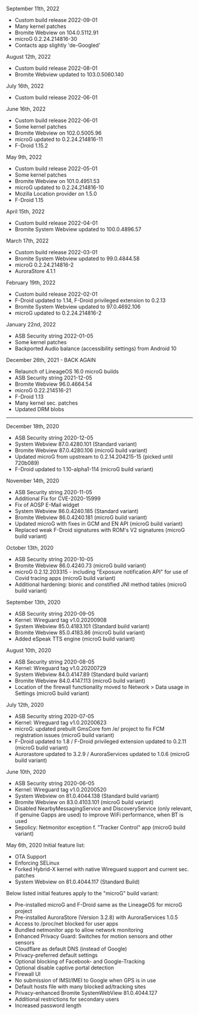 September 11th, 2022

- Custom build release 2022-09-01
- Many kernel patches
- Bromite Webview on 104.0.5112.91
- microG 0.2.24.214816-30
- Contacts app slightly 'de-Googled'


August 12th, 2022

- Custom build release 2022-08-01
- Bromite Webview updated to 103.0.5060.140


July 16th, 2022

- Custom build release 2022-06-01


June 16th, 2022

- Custom build release 2022-06-01
- Some kernel patches
- Bromite Webview on 102.0.5005.96
- microG updated to 0.2.24.214816-11
- F-Droid 1.15.2


May 9th, 2022

- Custom build release 2022-05-01
- Some kernel patches
- Bromite Webview on 101.0.4951.53
- microG updated to 0.2.24.214816-10
- Mozilla Location provider on 1.5.0
- F-Droid 1.15


April 15th, 2022

- Custom build release 2022-04-01
- Bromite System Webview updated to 100.0.4896.57


March 17th, 2022

- Custom build release 2022-03-01
- Bromite System Webview updated to 99.0.4844.58
- microG 0.2.24.214816-2
- AuroraStore 4.1.1


February 19th, 2022

- Custom build release 2022-02-01
- F-Droid updated to 1.14, F-Droid privileged extension to 0.2.13
- Bromite System Webview updated to 97.0.4692.106
- microG updated to 0.2.24.214816-2


January 22nd, 2022

- ASB Security string 2022-01-05
- Some kernel patches
- Backported Audio balance (accessibility settings) from Android 10


December 26th, 2021 - BACK AGAIN

- Relaunch of LineageOS 16.0 microG builds
- ASB Security string 2021-12-05
- Bromite Webview 96.0.4664.54
- microG 0.22.214516-21
- F-Droid 1.13
- Many kernel sec. patches
- Updated DRM blobs


-----------------------------------------------------------------------

December 18th, 2020

- ASB Security string 2020-12-05
- System Webview 87.0.4280.101 (Standard variant)
- Bromite Webview 87.0.4280.106 (microG build variant)
- Updated microG from upstream to 0.2.14.204215-15 (picked until 720b089)
- F-Droid updated to 1.10-alpha1-114 (microG build variant)


November 14th, 2020

- ASB Security string 2020-11-05
- Additional Fix for CVE-2020-15999
- Fix of AOSP E-Mail widget
- System Webview 86.0.4240.185 (Standard variant)
- Bromite Webview 86.0.4240.181 (microG build variant)
- Updated microG with fixes in GCM and EN API (microG build variant)
- Replaced weak F-Droid signatures with ROM's V2 signatures (microG build variant)


October 13th, 2020

- ASB Security string 2020-10-05
- Bromite Webview 86.0.4240.73 (microG build variant)
- microG 0.2.12.203315 - including "Exposure notification API" for use of Covid tracing apps (microG build variant)
- Additional hardening: bionic and constified JNI method tables (microG build variant)


September 13th, 2020

- ASB Security string 2020-09-05
- Kernel: Wireguard tag v1.0.20200908
- System Webview 85.0.4183.101 (Standard build variant)
- Bromite Webview 85.0.4183.86 (microG build variant)
- Added eSpeak TTS engine (microG build variant)


August 10th, 2020

- ASB Security string 2020-08-05
- Kernel: Wireguard tag v1.0.20200729
- System Webview 84.0.4147.89 (Standard build variant)
- Bromite Webview 84.0.4147.113 (microG build variant)
- Location of the firewall functionality moved to Network > Data usage in Settings (microG build variant)


July 12th, 2020

- ASB Security string 2020-07-05
- Kernel: Wireguard tag v1.0.20200623
- microG: updated prebuilt GmsCore fom /e/ project to fix FCM registration issues (microG build variant)
- F-Droid updated to 1.8 / F-Droid privileged extension updated to 0.2.11 (microG build variant)
- Aurorastore updated to 3.2.9 / AuroraServices updated to 1.0.6 (microG build variant)


June 10th, 2020

- ASB Security string 2020-06-05
- Kernel: Wireguard tag v1.0.20200520
- System Webview on 81.0.4044.138 (Standard build variant)
- Bromite Webview on 83.0.4103.101 (microG build variant)
- Disabled NearbyMessagingService and DiscoveryService (only relevant, if genuine Gapps are used) to improve WiFi performance, when BT is used
- Sepolicy: Netmonitor exception f. "Tracker Control" app (microG build variant)


May 6th, 2020
Initial feature list:

- OTA Support
- Enforcing SELinux
- Forked Hybrid-X kernel with native Wireguard support and current sec. patches
- System Webview on 81.0.4044.117 (Standard Build)

Below listed initial features apply to the "microG" build variant:
- Pre-installed microG and F-Droid same as the LineageOS for microG project
- Pre-installed AuroraStore (Version 3.2.8) with AuroraServices 1.0.5
- Access to /proc/net blocked for user apps
- Bundled netmonitor app to allow network monitoring
- Enhanced Privacy Guard: Switches for motion sensors and other sensors
- Cloudflare as default DNS (instead of Google)
- Privacy-preferred default settings
- Optional blocking of Facebook- and Google-Tracking
- Optional disable captive portal detection
- Firewall UI
- No submission of IMSI/IMEI to Google when GPS is in use
- Default hosts file with many blocked ad/tracking sites
- Privacy-enhanced Bromite SystemWebView 81.0.4044.127
- Additional restrictions for secondary users
- Increased password length

